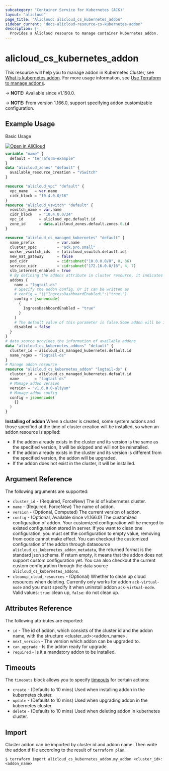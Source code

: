 ```yaml
---
subcategory: "Container Service for Kubernetes (ACK)"
layout: "alicloud"
page_title: "Alicloud: alicloud_cs_kubernetes_addon"
sidebar_current: "docs-alicloud-resource-cs-kubernetes-addon"
description: |-
  Provides a Alicloud resource to manage container kubernetes addon.
---
```


# alicloud_cs_kubernetes_addon

This resource will help you to manage addon in Kubernetes Cluster, see [What is kubernetes addon](https://www.alibabacloud.com/help/en/ack/ack-managed-and-ack-dedicated/developer-reference/api-install-a-component-in-an-ack-cluster). For more usage information, see [Use Terraform to manage addons](https://www.alibabacloud.com/help/en/ack/serverless-kubernetes/developer-reference/use-terraform-to-manage-components).

-> **NOTE:** Available since v1.150.0.

-> **NOTE:** From version 1.166.0, support specifying addon customizable configuration.

## Example Usage

Basic Usage

<div style="display: block;margin-bottom: 40px;"><div class="oics-button" style="float: right;position: absolute;margin-bottom: 10px;">
  <a href="https://api.aliyun.com/terraform?resource=alicloud_cs_kubernetes_addon&exampleId=802cb43b-0665-96ca-5356-fc6755186de00979d82d&activeTab=example&spm=docs.r.cs_kubernetes_addon.0.802cb43b06&intl_lang=EN_US" target="_blank">
    <img alt="Open in AliCloud" src="https://img.alicdn.com/imgextra/i1/O1CN01hjjqXv1uYUlY56FyX_!!6000000006049-55-tps-254-36.svg" style="max-height: 44px; max-width: 100%;">
  </a>
</div></div>

```terraform
variable "name" {
  default = "terraform-example"
}
data "alicloud_zones" "default" {
  available_resource_creation = "VSwitch"
}

resource "alicloud_vpc" "default" {
  vpc_name   = var.name
  cidr_block = "10.4.0.0/16"
}
resource "alicloud_vswitch" "default" {
  vswitch_name = var.name
  cidr_block   = "10.4.0.0/24"
  vpc_id       = alicloud_vpc.default.id
  zone_id      = data.alicloud_zones.default.zones.0.id
}

resource "alicloud_cs_managed_kubernetes" "default" {
  name_prefix          = var.name
  cluster_spec         = "ack.pro.small"
  worker_vswitch_ids   = [alicloud_vswitch.default.id]
  new_nat_gateway      = false
  pod_cidr             = cidrsubnet("10.0.0.0/8", 8, 36)
  service_cidr         = cidrsubnet("172.16.0.0/16", 4, 7)
  slb_internet_enabled = true
  # By defining the addons attribute in cluster resource, it indicates that the addon will be installed when creating a cluster
  addons {
    name = "logtail-ds"
    # Specify the addon config. Or it can be written as
    # config = "{\"IngressDashboardEnabled\":\"true\"}
    config = jsonencode(
      {
        IngressDashboardEnabled = "true"
      }
    )
    # The default value of this parameter is false.Some addon will be installed by default to facilitate users to manage the cluster. If you do not need to install these addons when creating a cluster, you can set disabled=true.
    disabled = false
  }
}
# data source provides the information of available addons
data "alicloud_cs_kubernetes_addons" "default" {
  cluster_id = alicloud_cs_managed_kubernetes.default.id
  name_regex = "logtail-ds"
}
# Manage addon resource
resource "alicloud_cs_kubernetes_addon" "logtail-ds" {
  cluster_id = alicloud_cs_managed_kubernetes.default.id
  name       = "logtail-ds"
  # Manage addon version
  version = "v1.6.0.0-aliyun"
  # Manage addon config
  config = jsonencode(
    {}
  )
}
```
**Installing of addon**
When a cluster is created, some system addons and those specified at the time of cluster creation will be installed, so when an addon resource is applied:
* If the addon already exists in the cluster and its version is the same as the specified version, it will be skipped and will not be reinstalled.
* If the addon already exists in the cluster and its version is different from the specified version, the addon will be upgraded.
* If the addon does not exist in the cluster, it will be installed.

## Argument Reference

The following arguments are supported:

* `cluster_id` - (Required, ForceNew) The id of kubernetes cluster.
* `name` - (Required, ForceNew) The name of addon.
* `version` - (Optional, Computed) The current version of addon.
* `config` - (Optional, Available since v1.166.0) The customized configuration of addon. Your customized configuration will be merged to existed configuration stored in server. If you want to clean one configuration, you must set the configuration to empty value, removing from code cannot make effect. You can checkout the customized configuration of the addon through datasource `alicloud_cs_kubernetes_addon_metadata`, the returned format is the standard json schema. If return empty, it means that the addon does not support custom configuration yet. You can also checkout the current custom configuration through the data source `alicloud_cs_kubernetes_addons`.
* `cleanup_cloud_resources` - (Optional) Whether to clean up cloud resources when deleting. Currently only works for addon `ack-virtual-node` and you must specify it when uninstall addon `ack-virtual-node`. Valid values: `true`: clean up, `false`: do not clean up.

## Attributes Reference

The following attributes are exported:
* `id` - The id of addon, which consists of the cluster id and the addon name, with the structure <cluster_ud>:<addon_name>.
* `next_version` - The version which addon can be upgraded to.
* `can_upgrade` - Is the addon ready for upgrade.
* `required` - Is it a mandatory addon to be installed.

## Timeouts

The `timeouts` block allows you to specify [timeouts](https://www.terraform.io/docs/configuration-0-11/resources.html#timeouts) for certain actions:

* `create` - (Defaults to 10 mins) Used when installing addon in the kubernetes cluster. 
* `update` - (Defaults to 10 mins) Used when upgrading addon in the kubernetes cluster.
* `delete` - (Defaults to 10 mins) Used when deleting addon in kubernetes cluster. 

## Import

Cluster addon can be imported by cluster id and addon name. Then write the addon.tf file according to the result of `terraform plan`.

```shell
$ terraform import alicloud_cs_kubernetes_addon.my_addon <cluster_id>:<addon_name>
```
